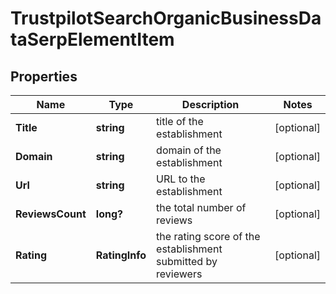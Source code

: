 # TrustpilotSearchOrganicBusinessDataSerpElementItem


## Properties

| Name | Type | Description | Notes |
|------------ | ------------- | ------------- | -------------|
**Title** | **string** | title of the establishment |[optional]|
**Domain** | **string** | domain of the establishment |[optional]|
**Url** | **string** | URL to the establishment |[optional]|
**ReviewsCount** | **long?** | the total number of reviews |[optional]|
**Rating** | **RatingInfo** | the rating score of the establishment submitted by reviewers |[optional]|